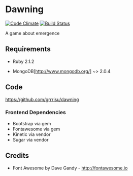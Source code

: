 Dawning
==

[![Code Climate](https://codeclimate.com/github/grrrisu/dawning.png)](https://codeclimate.com/github/grrrisu/dawning)
[![Build Status](https://travis-ci.org/grrrisu/dawning.png?branch=master)](https://travis-ci.org/grrrisu/dawning)

A game about emergence

Requirements
--

* Ruby 2.1.2

* MongoDB[http://www.mongodb.org/] ~> 2.0.4

Code
---

https://github.com/grrrisu/dawning

### Frontend Dependencies


* Bootstrap via gem
* Fontawesome via gem
* Kinetic via vendor
* Sugar via vendor

Credits
--

* Font Awesome by Dave Gandy - http://fontawesome.io
